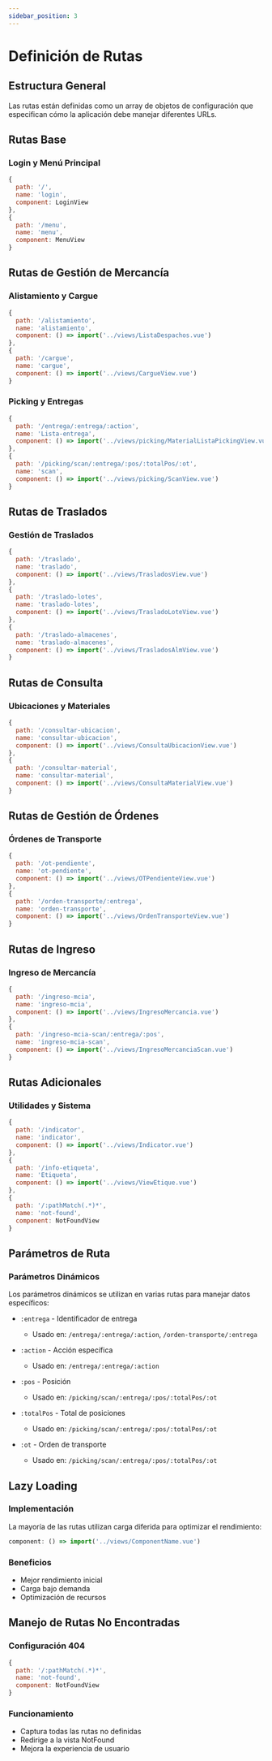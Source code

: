 ```yaml
---
sidebar_position: 3
---
```


# Definición de Rutas

## Estructura General
Las rutas están definidas como un array de objetos de configuración que especifican cómo la aplicación debe manejar diferentes URLs.

## Rutas Base

### Login y Menú Principal
```js
{
  path: '/',
  name: 'login',
  component: LoginView
},
{
  path: '/menu',
  name: 'menu',
  component: MenuView
}
```

## Rutas de Gestión de Mercancía

### Alistamiento y Cargue
```js
{
  path: '/alistamiento',
  name: 'alistamiento',
  component: () => import('../views/ListaDespachos.vue')
},
{
  path: '/cargue',
  name: 'cargue',
  component: () => import('../views/CargueView.vue')
}
```

### Picking y Entregas
```js
{
  path: '/entrega/:entrega/:action',
  name: 'Lista-entrega',
  component: () => import('../views/picking/MaterialListaPickingView.vue')
},
{
  path: '/picking/scan/:entrega/:pos/:totalPos/:ot',
  name: 'scan',
  component: () => import('../views/picking/ScanView.vue')
}
```

## Rutas de Traslados

### Gestión de Traslados
```js
{
  path: '/traslado',
  name: 'traslado',
  component: () => import('../views/TrasladosView.vue')
},
{
  path: '/traslado-lotes',
  name: 'traslado-lotes',
  component: () => import('../views/TrasladoLoteView.vue')
},
{
  path: '/traslado-almacenes',
  name: 'traslado-almacenes',
  component: () => import('../views/TrasladosAlmView.vue')
}
```

## Rutas de Consulta

### Ubicaciones y Materiales
```js
{
  path: '/consultar-ubicacion',
  name: 'consultar-ubicacion',
  component: () => import('../views/ConsultaUbicacionView.vue')
},
{
  path: '/consultar-material',
  name: 'consultar-material',
  component: () => import('../views/ConsultaMaterialView.vue')
}
```

## Rutas de Gestión de Órdenes

### Órdenes de Transporte
```js
{
  path: '/ot-pendiente',
  name: 'ot-pendiente',
  component: () => import('../views/OTPendienteView.vue')
},
{
  path: '/orden-transporte/:entrega',
  name: 'orden-transporte',
  component: () => import('../views/OrdenTransporteView.vue')
}
```

## Rutas de Ingreso

### Ingreso de Mercancía
```js
{
  path: '/ingreso-mcia',
  name: 'ingreso-mcia',
  component: () => import('../views/IngresoMercancia.vue')
},
{
  path: '/ingreso-mcia-scan/:entrega/:pos',
  name: 'ingreso-mcia-scan',
  component: () => import('../views/IngresoMercanciaScan.vue')
}
```

## Rutas Adicionales

### Utilidades y Sistema
```js
{
  path: '/indicator',
  name: 'indicator',
  component: () => import('../views/Indicator.vue')
},
{
  path: '/info-etiqueta',
  name: 'Etiqueta',
  component: () => import('../views/ViewEtique.vue')
},
{
  path: '/:pathMatch(.*)*',
  name: 'not-found',
  component: NotFoundView
}
```

## Parámetros de Ruta

### Parámetros Dinámicos
Los parámetros dinámicos se utilizan en varias rutas para manejar datos específicos:

- `:entrega` - Identificador de entrega
  - Usado en: `/entrega/:entrega/:action`, `/orden-transporte/:entrega`
  
- `:action` - Acción específica
  - Usado en: `/entrega/:entrega/:action`
  
- `:pos` - Posición
  - Usado en: `/picking/scan/:entrega/:pos/:totalPos/:ot`
  
- `:totalPos` - Total de posiciones
  - Usado en: `/picking/scan/:entrega/:pos/:totalPos/:ot`
  
- `:ot` - Orden de transporte
  - Usado en: `/picking/scan/:entrega/:pos/:totalPos/:ot`

## Lazy Loading

### Implementación
La mayoría de las rutas utilizan carga diferida para optimizar el rendimiento:

```js
component: () => import('../views/ComponentName.vue')
```

### Beneficios
- Mejor rendimiento inicial
- Carga bajo demanda
- Optimización de recursos

## Manejo de Rutas No Encontradas

### Configuración 404
```js
{
  path: '/:pathMatch(.*)*',
  name: 'not-found',
  component: NotFoundView
}
```

### Funcionamiento
- Captura todas las rutas no definidas
- Redirige a la vista NotFound
- Mejora la experiencia de usuario